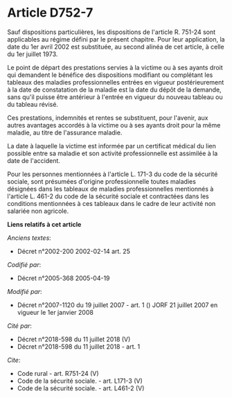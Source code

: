 # Article D752-7

Sauf dispositions particulières, les dispositions de l'article R. 751-24 sont applicables au régime défini par le présent
chapitre. Pour leur application, la date du 1er avril 2002 est substituée, au second alinéa de cet article, à celle du 1er
juillet 1973. 

Le point de départ des prestations servies à la victime ou à ses ayants droit qui demandent le bénéfice des dispositions
modifiant ou complétant les tableaux des maladies professionnelles entrées en vigueur postérieurement à la date de
constatation de la maladie est la date du dépôt de la demande, sans qu'il puisse être antérieur à l'entrée en vigueur du
nouveau tableau ou du tableau révisé. 

Ces prestations, indemnités et rentes se substituent, pour l'avenir, aux autres avantages accordés à la victime ou à ses
ayants droit pour la même maladie, au titre de l'assurance maladie. 

La date à laquelle la victime est informée par un certificat médical du lien possible entre sa maladie et son activité
professionnelle est assimilée à la date de l'accident. 

Pour les personnes mentionnées à l'article L. 171-3 du code de la sécurité sociale, sont présumées d'origine professionnelle
toutes maladies désignées dans les tableaux de maladies professionnelles mentionnés à l'article L. 461-2 du code de la
sécurité sociale et contractées dans les conditions mentionnées à ces tableaux dans le cadre de leur activité non salariée
non agricole.

**Liens relatifs à cet article**

_Anciens textes_:

  - Décret n°2002-200 2002-02-14 art. 25

_Codifié par_:

  - Décret n°2005-368 2005-04-19

_Modifié par_:

  - Décret n°2007-1120 du 19 juillet 2007 - art. 1 () JORF 21 juillet 2007 en vigueur le 1er janvier 2008

_Cité par_:

  - Décret n°2018-598 du 11 juillet 2018 (V)
  - Décret n°2018-598 du 11 juillet 2018 - art. 1

_Cite_:

  - Code rural - art. R751-24 (V)
  - Code de la sécurité sociale. - art. L171-3 (V)
  - Code de la sécurité sociale. - art. L461-2 (V)
